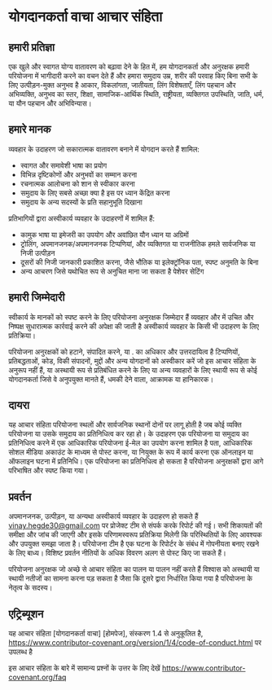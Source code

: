 # योगदानकर्ता वाचा आचार संहिता

## हमारी प्रतिज्ञा

एक खुले और स्वागत योग्य वातावरण को बढ़ावा देने के हित में, हम योगदानकर्ता और अनुरक्षक हमारी परियोजना में भागीदारी करने का वचन देते हैं और हमारा समुदाय उम्र, शरीर की परवाह किए बिना सभी के लिए उत्पीड़न-मुक्त अनुभव है आकार, विकलांगता, जातीयता, लिंग विशेषताएँ, लिंग पहचान और अभिव्यक्ति, अनुभव का स्तर, शिक्षा, सामाजिक-आर्थिक स्थिति, राष्ट्रीयता, व्यक्तिगत उपस्थिति, जाति, धर्म, या यौन पहचान और अभिविन्यास।

## हमारे मानक

व्यवहार के उदाहरण जो सकारात्मक वातावरण बनाने में योगदान करते हैं शामिल:

- स्वागत और समावेशी भाषा का प्रयोग
- विभिन्न दृष्टिकोणों और अनुभवों का सम्मान करना
- रचनात्मक आलोचना को शान से स्वीकार करना
- समुदाय के लिए सबसे अच्छा क्या है इस पर ध्यान केंद्रित करना
- समुदाय के अन्य सदस्यों के प्रति सहानुभूति दिखाना

प्रतिभागियों द्वारा अस्वीकार्य व्यवहार के उदाहरणों में शामिल हैं:

- कामुक भाषा या इमेजरी का उपयोग और अवांछित यौन ध्यान या अग्रिमों
- ट्रोलिंग, अपमानजनक/अपमानजनक टिप्पणियां, और व्यक्तिगत या राजनीतिक हमले सार्वजनिक या निजी उत्पीड़न
- दूसरों की निजी जानकारी प्रकाशित करना, जैसे भौतिक या इलेक्ट्रॉनिक पता, स्पष्ट अनुमति के बिना
- अन्य आचरण जिसे यथोचित रूप से अनुचित माना जा सकता है पेशेवर सेटिंग

## हमारी जिम्मेदारी

स्वीकार्य के मानकों को स्पष्ट करने के लिए परियोजना अनुरक्षक जिम्मेदार हैं व्यवहार और में उचित और निष्पक्ष सुधारात्मक कार्रवाई करने की अपेक्षा की जाती है अस्वीकार्य व्यवहार के किसी भी उदाहरण के लिए प्रतिक्रिया।

परियोजना अनुरक्षकों को हटाने, संपादित करने, या . का अधिकार और उत्तरदायित्व है टिप्पणियों, प्रतिबद्धताओं, कोड, विकी संपादनों, मुद्दों और अन्य योगदानों को अस्वीकार करें जो इस आचार संहिता के अनुरूप नहीं हैं, या अस्थायी रूप से प्रतिबंधित करने के लिए या अन्य व्यवहारों के लिए स्थायी रूप से कोई योगदानकर्ता जिसे वे अनुपयुक्त मानते हैं, धमकी देने वाला, आक्रामक या हानिकारक।

## दायरा

यह आचार संहिता परियोजना स्थलों और सार्वजनिक स्थानों दोनों पर लागू होती है जब कोई व्यक्ति परियोजना या उसके समुदाय का प्रतिनिधित्व कर रहा हो। के उदाहरण एक परियोजना या समुदाय का प्रतिनिधित्व करने में एक आधिकारिक परियोजना ई-मेल का उपयोग करना शामिल है पता, आधिकारिक सोशल मीडिया अकाउंट के माध्यम से पोस्ट करना, या नियुक्त के रूप में कार्य करना एक ऑनलाइन या ऑफलाइन घटना में प्रतिनिधि। एक परियोजना का प्रतिनिधित्व हो सकता है परियोजना अनुरक्षकों द्वारा आगे परिभाषित और स्पष्ट किया गया।

## प्रवर्तन

अपमानजनक, उत्पीड़न, या अन्यथा अस्वीकार्य व्यवहार के उदाहरण हो सकते हैं vinay.hegde30@gmail.com पर प्रोजेक्ट टीम से संपर्क करके रिपोर्ट की गई। सभी शिकायतों की समीक्षा और जांच की जाएगी और इसके परिणामस्वरूप प्रतिक्रिया मिलेगी कि परिस्थितियों के लिए आवश्यक और उपयुक्त समझा जाता है। परियोजना टीम है एक घटना के रिपोर्टर के संबंध में गोपनीयता बनाए रखने के लिए बाध्य। विशिष्ट प्रवर्तन नीतियों के अधिक विवरण अलग से पोस्ट किए जा सकते हैं।

परियोजना अनुरक्षक जो अच्छे से आचार संहिता का पालन या पालन नहीं करते हैं विश्वास को अस्थायी या स्थायी नतीजों का सामना करना पड़ सकता है जैसा कि दूसरे द्वारा निर्धारित किया गया है परियोजना के नेतृत्व के सदस्य।

## एट्रिब्यूशन

यह आचार संहिता [योगदानकर्ता वाचा] [होमपेज], संस्करण 1.4 से अनुकूलित है, https://www.contributor-covenant.org/version/1/4/code-of-conduct.html पर उपलब्ध है

इस आचार संहिता के बारे में सामान्य प्रश्नों के उत्तर के लिए देखें https://www.contributor-covenant.org/faq
